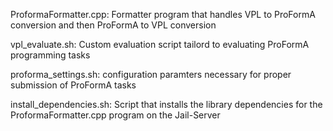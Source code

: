 ProformaFormatter.cpp: Formatter program that handles VPL to ProFormA conversion and then ProFormA to VPL conversion

vpl_evaluate.sh: Custom evaluation script tailord to evaluating ProFormA programming tasks

proforma_settings.sh: configuration paramters necessary for proper submission of ProFormA tasks

install_dependencies.sh: Script that installs the library dependencies for the ProformaFormatter.cpp program on the Jail-Server
